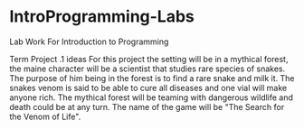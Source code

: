 # IntroProgramming-Labs
Lab Work For Introduction to Programming

Term Project .1 ideas
  For this project the setting will be in a mythical forest, the maine character will be a scientist that studies rare species of snakes. The purpose of him being in the forest is to find a rare snake and milk it. The snakes venom is said to be able to cure all diseases and one vial will make anyone rich. The mythical forest will be teaming with dangerous wildlife and death could be at any turn. The name of the game will be "The Search for the Venom of Life". 
